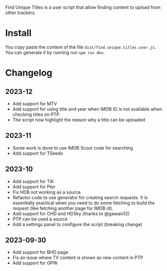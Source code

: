 Find Unique Titles is a user script that allow finding content to upload from other trackers.

# Install
You copy paste the content of the file `dist/find.unique.titles.user.js`.
You can generate it by running run `npm run dev`.

# Changelog
## 2023-12
- Add support for MTV
- Add support for using title and year when IMDB ID is not available when checking titles on PTP.
- The script now highlight the reason why a title can be uploaded
## 2023-11
- Some work is done to use IMDB Scout code for searching
- Add support for TSeeds

## 2023-10
- Add support for TiK
- Add support for Pter
- Fix HDB not working as a source
- Refactor code to use generator for creating search requests. It is essentially practical when you need to do some fetching to build the request (like fetching another page for IMDB id).
- Add support for CHD and HDSky (thanks to @gawain12)
- PTP can be used a source
- Add a settings panel to configure the script (breaking change)

## 2023-09-30

- Add support for BHD page
- Fix an issue where TV content is shown as new content in PTP
- Add support for GPW
